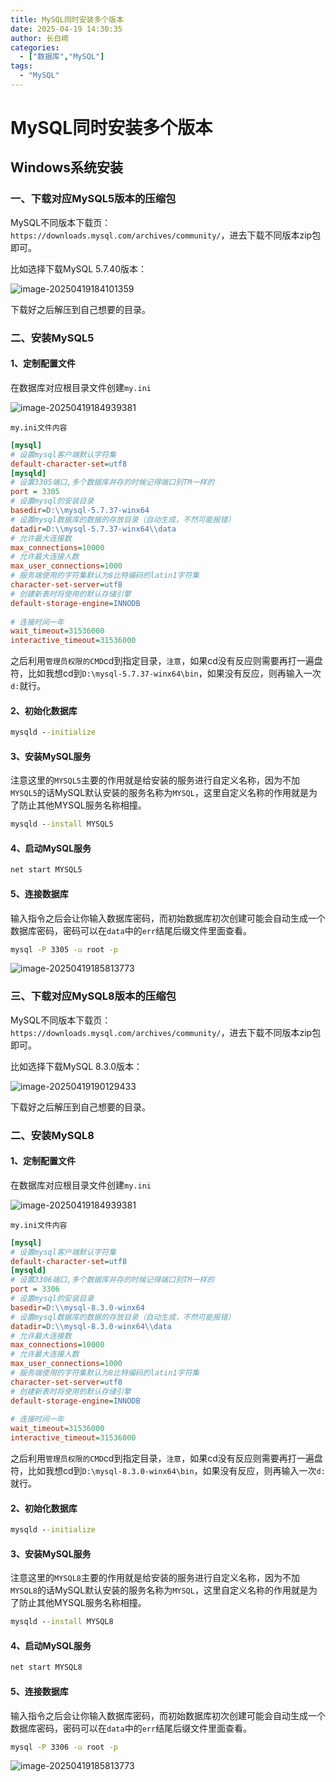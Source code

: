 ```yaml
---
title: MySQL同时安装多个版本
date: 2025-04-19 14:30:35
author: 长白崎
categories:
  - ["数据库","MySQL"]
tags:
  - "MySQL"
---
```


# MySQL同时安装多个版本

## Windows系统安装

### 一、下载对应MySQL5版本的压缩包

MySQL不同版本下载页：`https://downloads.mysql.com/archives/community/`，进去下载不同版本zip包即可。

比如选择下载MySQL 5.7.40版本：

![image-20250419184101359](./MySQL同时安装多个版本/images/image-20250419184101359-1745059263628-1.png)

下载好之后解压到自己想要的目录。

### 二、安装MySQL5

#### 1、定制配置文件

在数据库对应根目录文件创建`my.ini`

![image-20250419184939381](./MySQL同时安装多个版本/images/image-20250419184939381.png)

`my.ini文件内容`

```ini
[mysql]
# 设置mysql客户端默认字符集
default-character-set=utf8
[mysqld]
# 设置3305端口,多个数据库并存的时候记得端口别TM一样的
port = 3305
# 设置mysql的安装目录
basedir=D:\\mysql-5.7.37-winx64
# 设置mysql数据库的数据的存放目录（自动生成，不然可能报错）
datadir=D:\\mysql-5.7.37-winx64\\data
# 允许最大连接数
max_connections=10000
# 允许最大连接人数
max_user_connections=1000
# 服务端使用的字符集默认为8比特编码的latin1字符集
character-set-server=utf8
# 创建新表时将使用的默认存储引擎
default-storage-engine=INNODB
 
# 连接时间一年
wait_timeout=31536000
interactive_timeout=31536000
```



之后利用`管理员权限的CMD`cd到指定目录，`注意`，如果cd没有反应则需要再打一遍盘符，比如我想cd到`D:\mysql-5.7.37-winx64\bin`，如果没有反应，则再输入一次`d:`就行。

#### 2、初始化数据库

```cmd
mysqld --initialize
```

#### 3、安装MySQL服务

注意这里的`MYSQL5`主要的作用就是给安装的服务进行自定义名称，因为不加`MYSQL5`的话MySQL默认安装的服务名称为`MYSQL`，这里自定义名称的作用就是为了防止其他MYSQL服务名称相撞。

```cmd
mysqld --install MYSQL5
```

#### 4、启动MySQL服务

```cmd
net start MYSQL5
```

#### 5、连接数据库

输入指令之后会让你输入数据库密码，而初始数据库初次创建可能会自动生成一个数据库密码，密码可以在`data`中的`err`结尾后缀文件里面查看。

```cmd
mysql -P 3305 -u root -p
```

![image-20250419185813773](./MySQL同时安装多个版本/images/image-20250419185813773.png)



### 三、下载对应MySQL8版本的压缩包

MySQL不同版本下载页：`https://downloads.mysql.com/archives/community/`，进去下载不同版本zip包即可。

比如选择下载MySQL 8.3.0版本：

![image-20250419190129433](./MySQL同时安装多个版本/images/image-20250419190129433.png)

下载好之后解压到自己想要的目录。

### 二、安装MySQL8

#### 1、定制配置文件

在数据库对应根目录文件创建`my.ini`

![image-20250419184939381](./MySQL同时安装多个版本/images/image-20250419184939381.png)

`my.ini文件内容`

```ini
[mysql]
# 设置mysql客户端默认字符集
default-character-set=utf8
[mysqld]
# 设置3306端口,多个数据库并存的时候记得端口别TM一样的
port = 3306
# 设置mysql的安装目录
basedir=D:\\mysql-8.3.0-winx64
# 设置mysql数据库的数据的存放目录（自动生成，不然可能报错）
datadir=D:\\mysql-8.3.0-winx64\\data
# 允许最大连接数
max_connections=10000
# 允许最大连接人数
max_user_connections=1000
# 服务端使用的字符集默认为8比特编码的latin1字符集
character-set-server=utf8
# 创建新表时将使用的默认存储引擎
default-storage-engine=INNODB
 
# 连接时间一年
wait_timeout=31536000
interactive_timeout=31536000
```



之后利用`管理员权限的CMD`cd到指定目录，`注意`，如果cd没有反应则需要再打一遍盘符，比如我想cd到`D:\mysql-8.3.0-winx64\bin`，如果没有反应，则再输入一次`d:`就行。

#### 2、初始化数据库

```cmd
mysqld --initialize
```

#### 3、安装MySQL服务

注意这里的`MYSQL8`主要的作用就是给安装的服务进行自定义名称，因为不加`MYSQL8`的话MySQL默认安装的服务名称为`MYSQL`，这里自定义名称的作用就是为了防止其他MYSQL服务名称相撞。

```cmd
mysqld --install MYSQL8
```

#### 4、启动MySQL服务

```cmd
net start MYSQL8
```

#### 5、连接数据库

输入指令之后会让你输入数据库密码，而初始数据库初次创建可能会自动生成一个数据库密码，密码可以在`data`中的`err`结尾后缀文件里面查看。

```cmd
mysql -P 3306 -u root -p
```

![image-20250419185813773](./MySQL同时安装多个版本/images/image-20250419185813773.png)